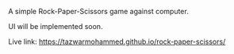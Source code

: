 A simple Rock-Paper-Scissors game against computer.

UI will be implemented soon.

Live link: https://tazwarmohammed.github.io/rock-paper-scissors/
